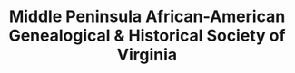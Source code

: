 ---
layout: repo
title: "Middle Peninsula African-American Genealogical & Historical Society of Virginia"
id: 16575
permalink: repos/16575/
---